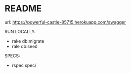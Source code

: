 # README

url: https://powerful-castle-85715.herokuapp.com/swagger

RUN LOCALLY:    
 - rake db:migrate
 - rale db:seed
 
SPECS:
 - rspec spec/ 
